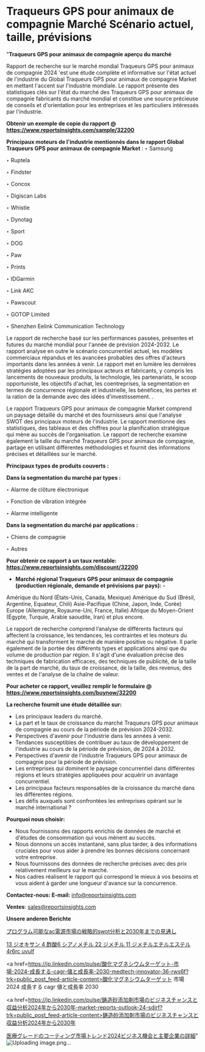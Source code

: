 # Traqueurs GPS pour animaux de compagnie Marché Scénario actuel, taille, prévisions

"<strong>Traqueurs GPS pour animaux de compagnie aperçu du marché</strong>

Rapport de recherche sur le marché mondial Traqueurs GPS pour animaux de compagnie 2024 'est une étude complète et informative sur l'état actuel de l'industrie du Global Traqueurs GPS pour animaux de compagnie Market en mettant l'accent sur l'industrie mondiale. Le rapport présente des statistiques clés sur l'état du marché des Traqueurs GPS pour animaux de compagnie fabricants du marché mondial et constitue une source précieuse de conseils et d'orientation pour les entreprises et les particuliers intéressés par l'industrie.

<strong>Obtenir un exemple de copie du rapport @ <a href=https://www.reportsinsights.com/sample/32200>https://www.reportsinsights.com/sample/32200</a></strong>

<strong>Principaux moteurs de l'industrie mentionnés dans le rapport Global Traqueurs GPS pour animaux de compagnie Market</strong> :
‣ Samsung

‣ Ruptela

‣ Findster

‣ Concox

‣ Digiscan Labs

‣ Whistle

‣ Dynotag

‣ Sport

‣ DOG

‣ Paw

‣ Prints

‣ IDGarmin

‣ Link AKC

‣ Pawscout

‣ GOTOP Limited

‣ Shenzhen Eelink Communication Technology

Le rapport de recherche basé sur les performances passées, présentes et futures du marché mondial pour l'année de prévision 2024-2032. Le rapport analyse en outre le scénario concurrentiel actuel, les modèles commerciaux répandus et les avancées probables des offres d'acteurs importants dans les années à venir. Le rapport met en lumière les dernières stratégies adoptées par les principaux acteurs et fabricants, y compris les lancements de nouveaux produits, la technologie, les partenariats, le scoop opportuniste, les objectifs d'achat, les coentreprises, la segmentation en termes de concurrence régionale et industrielle, les bénéfices, les pertes et la ration de la demande avec des idées d'investissement. .

Le rapport Traqueurs GPS pour animaux de compagnie Market comprend un paysage détaillé du marché et des fournisseurs ainsi que l'analyse SWOT des principaux moteurs de l'industrie. Le rapport mentionne des statistiques, des tableaux et des chiffres pour la planification stratégique qui mène au succès de l'organisation. Le rapport de recherche examine également la taille du marché Traqueurs GPS pour animaux de compagnie, partage en utilisant différentes méthodologies et fournit des informations précises et détaillées sur le marché.

<strong>Principaux types de produits couverts :</strong>

<strong>Dans la segmentation du marché par types :</strong>

‣ Alarme de clôture électronique

‣ Fonction de vibration intégrée

‣ Alarme intelligente

<strong>Dans la segmentation du marché par applications :</strong>

‣ Chiens de compagnie

‣ Autres

<strong>Pour obtenir ce rapport à un taux rentable: <a href=https://www.reportsinsights.com/discount/32200>https://www.reportsinsights.com/discount/32200</a></strong>
<ul>
  <li><strong>Marché régional Traqueurs GPS pour animaux de compagnie (production régionale, demande et prévisions par pays): -</strong></li>
</ul>
Amérique du Nord (États-Unis, Canada, Mexique)
Amérique du Sud (Brésil, Argentine, Equateur, Chili)
Asie-Pacifique (Chine, Japon, Inde, Corée)
Europe (Allemagne, Royaume-Uni, France, Italie)
Afrique du Moyen-Orient (Égypte, Turquie, Arabie saoudite, Iran) et plus encore.

Le rapport de recherche comprend l’analyse de différents facteurs qui affectent la croissance, les tendances, les contraintes et les moteurs du marché qui transforment le marché de manière positive ou négative. Il parle également de la portée des différents types et applications ainsi que du volume de production par région. Il s'agit d'une évaluation précise des techniques de fabrication efficaces, des techniques de publicité, de la taille de la part de marché, du taux de croissance, de la taille, des revenus, des ventes et de l'analyse de la chaîne de valeur.

<strong>Pour acheter ce rapport, veuillez remplir le formulaire @   <a href=https://www.reportsinsights.com/buynow/32200>https://www.reportsinsights.com/buynow/32200</a></strong>

<strong>La recherche fournit une étude détaillée sur:</strong>
<ul>
  <li>Les principaux leaders du marché.</li>
  <li>La part et le taux de croissance du marché Traqueurs GPS pour animaux de compagnie au cours de la période de prévision 2024-2032.</li>
  <li>Perspectives d'avenir pour l'industrie dans les années à venir.</li>
  <li>Tendances susceptibles de contribuer au taux de développement de l'industrie au cours de la période de prévision, de 2024 à 2032.</li>
  <li>Perspectives d'avenir de l'industrie Traqueurs GPS pour animaux de compagnie pour la période de prévision.</li>
  <li>Les entreprises qui dominent le paysage concurrentiel dans différentes régions et leurs stratégies appliquées pour acquérir un avantage concurrentiel.</li>
  <li>Les principaux facteurs responsables de la croissance du marché dans les différentes régions.</li>
  <li>Les défis auxquels sont confrontées les entreprises opérant sur le marché international ?</li>
</ul>
<strong>Pourquoi nous choisir:</strong>
<ul>
  <li>Nous fournissons des rapports enrichis de données de marché et d'études de consommation qui vous mènent au succès.</li>
  <li>Nous donnons un accès instantané, sans plus tarder, à des informations cruciales pour vous aider à prendre les bonnes décisions concernant votre entreprise.</li>
  <li>Nous fournissons des données de recherche précises avec des prix relativement meilleurs sur le marché.</li>
  <li>Nos cadres réalisent le rapport qui correspond le mieux à vos besoins et vous aident à garder une longueur d'avance sur la concurrence.</li>
</ul>
<strong>Contactez-nous:
</strong><strong>E-mail:</strong> <a href=mailto:info@reportsinsights.com>info@reportsinsights.com</a>

<strong>Ventes</strong>: <a href=mailto:sales@reportsinsights.com>sales@reportsinsights.com</a>

<strong>Unsere anderen Berichte</strong>

<a href=https://www.linkedin.com/pulse/プログラム可能なac電源市場の戦略的swot分析と2030年までの見通し-reports-insights-expert-ygaee/>プログラム可能なac電源市場の戦略的swot分析と2030年までの見通し</a>

<a href=https://www.linkedin.com/pulse/13-ジオキサン-4-酢酸6-シアノメチル-22-ジメチル-11-ジメチルエチルエステル4r6rc-uvulf/>13 ジオキサン 4 酢酸6 シアノメチル 22 ジメチル 11 ジメチルエチルエステル4r6rc uvulf</a>

<a href=https://jp.linkedin.com/pulse/酸化マグネシウムターゲット-市場-2024-成長する-cagr-値と成長率-2030-medtech-innovator-36-rws6f?trk=public_post_feed-article-content>酸化マグネシウムターゲット 市場 2024 成長する cagr 値と成長率 2030</a>

<a href=https://jp.linkedin.com/pulse/鋳造砂添加剤市場のビジネスチャンスと収益分析2024年から2030年-market-reports-outlook-24-sdirf?trk=public_post_feed-article-content>鋳造砂添加剤市場のビジネスチャンスと収益分析2024年から2030年</a>

<a href=https://www.linkedin.com/pulse/医療グレードのコーティング市場トレンド2024ビジネス機会と主要企業の詳細-infopulse-daily-360-1lidf/>医療グレードのコーティング市場トレンド2024ビジネス機会と主要企業の詳細</a>"
![Uploading image.png…]()
